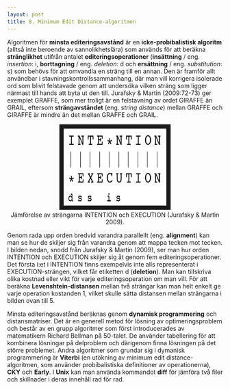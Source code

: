 ```yaml
---
layout: post
title: 8. Minimum Edit Distance-algoritmen  
---
```


Algoritmen för **minsta editeringsavstånd** är en **icke-probibalistisk algoritm** (alltså inte beroende av sannolikhetslära) som används för att beräkna **stränglikhet** utifrån antalet **editeringsoperationer** (**insättning** / eng. *insertion*: i, **borttagning** / eng. *deletion*: d och **ersättning** / eng. *substitution*: s) som behövs för att omvandla en sträng till en annan. Den är framför allt användbar i stavningskontrollssammanhang, där man vill korrigera isolerade ord som blivit felstavade genom att undersöka vilken sträng som ligger närmast till hands att byta ut den till. Jurafsky & Martin (2009:72-73) ger exemplet GRAFFE, som mer troligt är en felstavning av ordet GIRAFFE än GRAIL, eftersom **strängavståndet** (eng. *string distance*) mellan GRAFFE och GIRAFFE är mindre än det mellan GRAFFE och GRAIL.  

<p align="center">
<img src="/images/editdistance1.PNG" alt="strängar i alignment" width="240" height="180" border="10" /> <br>
Jämförelse av strängarna INTENTION och EXECUTION (Jurafsky & Martin 2009).</p>

Genom rada upp orden bredvid varandra parallellt (eng. **alignment**) kan man se hur de skiljer sig från varandra genom att mappa tecken mot tecken. I bilden nedan, snodd från Jurafsky & Martin (2009), ser man hur orden INTENTION och EXECUTION skiljer sig åt genom fem editeringsoperationer. Det första i:et i INTENTION finns exempelvis inte alls representerat i EXECUTION-strängen, vilket får etiketten d (**deletion**). Man kan tillskriva olika kostnad eller vikt för varje editeringsoperation om man vill. För att beräkna **Levenshtein-distansen** mellan två strängar kan man helt enkelt ge varje operation kostanden 1, vilket skulle sätta distansen mellan strängarna i bilden ovan till 5. 

Minsta editeringsavstånd beräknas genom **dynamisk programmering** och distansmatriser. Det är en generell metod för lösning av optimeringsproblem och består av en grupp algoritmer som först introducerades av matematikern Richard Bellman på 50-talet. De använder tabellering för att kombinera lösningar på delproblem och därigenom finna lösningen på det större problemet. Andra algoritmer som grundar sig i dymanisk programmering är **Viterbi** (en utökning av minimum edit distance-algoritmen, som använder probibalistiska definitioner av operationerna), **CKY** och **Early**. I **Unix** kan man använda kommandot **diff** för jämföra två filer och skillnader i deras innehåll rad för rad.     
